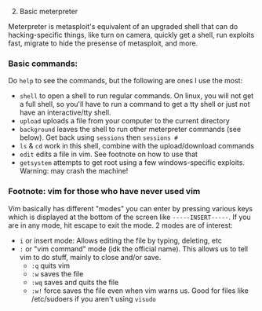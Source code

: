 2. Basic meterpreter

Meterpreter is metasploit's equivalent of an upgraded shell that can do hacking-specific things, like turn on camera, quickly get a shell, run exploits fast, migrate to hide the presense of metasploit, and more.

### Basic commands:

Do `help` to see the commands, but the following are ones I use the most:
- `shell` to open a shell to run regular commands. On linux, you will not get a full shell, so you'll have to run a command to get a tty shell or just not have an interactive/tty shell.
- `upload` uploads a file from your computer to the current directory 
- `background` leaves the shell to run other meterpreter commands (see below). Get back using `sessions` then `sessions #`
- `ls` & `cd` work in this shell, combine with the upload/download commands
- `edit` edits a file in vim. See footnote on how to use that
- `getsystem` attempts to get root using a few windows-specific exploits. Warning: may crash the machine!

### Footnote: vim for those who have never used vim
Vim basically has different "modes" you can enter by pressing various keys which is displayed at the bottom of the screen like
`-----INSERT-----`. If you are in any mode, hit escape to exit the mode. 2 modes are of interest:
- `i` or insert mode: Allows editing the file by typing, deleting, etc
- `:` or "vim command" mode (idk the official name). This allows us to tell vim to do stuff, mainly to close and/or save.
	- `:q` quits vim
	- `:w` saves the file
	- `:wq` saves and quits the file
	- `:w!` force saves the file even when vim warns us. Good for files like /etc/sudoers if you aren't using `visudo`